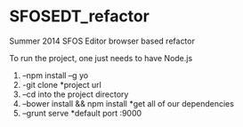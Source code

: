 SFOSEDT_refactor
================

Summer 2014 SFOS Editor browser based refactor


To run the project, one just needs to have Node.js
1. –npm install –g yo 
2. -git clone *project url 
3. –cd into the project directory
4. –bower install && npm install *get all of our dependencies
5. –grunt serve *default port :9000
